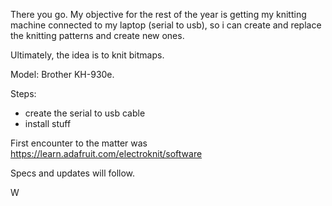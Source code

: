 There you go. My objective for the rest of the year is getting my knitting 
machine connected to my laptop (serial to usb), so i can create and replace the 
knitting patterns and create new ones. 

Ultimately, the idea is to knit bitmaps.

Model: Brother KH-930e.

Steps: 
* create the serial to usb cable
* install stuff

First encounter to the matter was https://learn.adafruit.com/electroknit/software

Specs and updates will follow.

W
